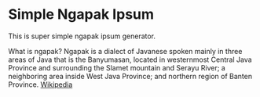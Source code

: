 # Simple Ngapak Ipsum
This is super simple ngapak ipsum generator.

What is ngapak? Ngapak is a dialect of Javanese spoken mainly in three areas of Java that is the Banyumasan, located in westernmost Central Java Province and surrounding the Slamet mountain and Serayu River; a neighboring area inside West Java Province; and northern region of Banten Province. [Wikipedia](https://en.wikipedia.org/wiki/Banyumasan_dialect)
